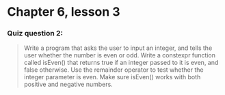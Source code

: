 # Chapter 6, lesson 3

### Quiz question 2:
> Write a program that asks the user to input an integer, and tells the user whether the number is even or odd. Write a constexpr function called isEven() that returns true if an integer passed to it is even, and false otherwise. Use the remainder operator to test whether the integer parameter is even. Make sure isEven() works with both positive and negative numbers.
